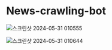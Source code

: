 # News-crawling-bot


![스크린샷 2024-05-31 010555](https://github.com/liatamot/News-crawling-bot/assets/138054658/a31ebdae-bd4c-4347-9333-357a79fba893)


![스크린샷 2024-05-31 010644](https://github.com/liatamot/News-crawling-bot/assets/138054658/4486cb1c-776f-40a9-b369-45a18553e6bb)
